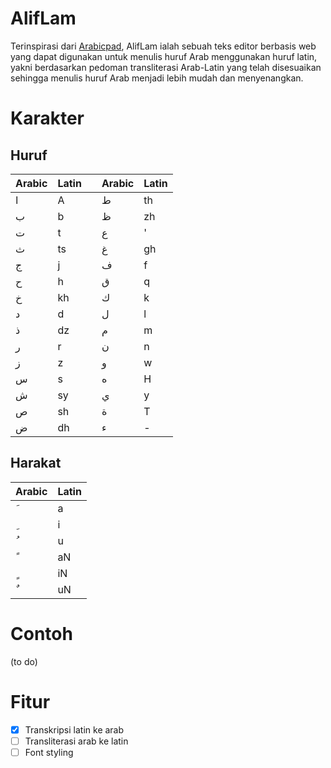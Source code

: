 # AlifLam

Terinspirasi dari [Arabicpad](https://ebsoft.web.id/download/arabic-pad/), AlifLam ialah sebuah teks editor berbasis web yang dapat digunakan untuk menulis huruf Arab menggunakan huruf latin, yakni berdasarkan pedoman transliterasi Arab-Latin yang telah disesuaikan sehingga menulis huruf Arab menjadi lebih mudah dan menyenangkan.

# Karakter

## Huruf

| Arabic | Latin |     | Arabic | Latin |
| ------ | ----- | --- | ------ | ----- |
| ا      | A     |     | ط      | th    |
| ب      | b     |     | ظ      | zh    |
| ت      | t     |     | ع      | '     |
| ث      | ts    |     | غ      | gh    |
| ج      | j     |     | ف      | f     |
| ح      | h     |     | ق      | q     |
| خ      | kh    |     | ك      | k     |
| د      | d     |     | ل      | l     |
| ذ      | dz    |     | م      | m     |
| ر      | r     |     | ن      | n     |
| ز      | z     |     | و      | w     |
| س      | s     |     | ه      | H     |
| ش      | sy    |     | ي      | y     |
| ص      | sh    |     | ة      | T     |
| ض      | dh    |     | ء      | -     |

## Harakat

| Arabic | Latin |
| ------ | ----- |
|  َ      | a     |
|  ِ      | i     |
|  ُ      | u     |
|  ً      | aN    |
|  ٍ      | iN    |
|  ٌ      | uN    |

# Contoh

(to do)

# Fitur

* [x] Transkripsi latin ke arab
* [ ] Transliterasi arab ke latin
* [ ] Font styling
